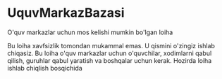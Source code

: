 # UquvMarkazBazasi
O'quv markazlar uchun mos kelishi mumkin bo'lgan loiha

Bu loiha xavfsizlik tomondan mukammal emas. U qismini o'zingiz ishlab chiqasiz.
Bu loiha o'quv markazlar uchun o'quvchilar, xodimlarni qabul qilish, guruhlar qabul yaratish va boshqalar uchun kerak.
Hozirda loiha ishlab chiqlish bosqichida
